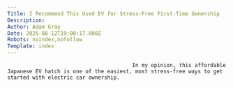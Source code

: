 ```yaml
---
Title: I Recommend This Used EV for Stress-Free First-Time Ownership
Description: 
Author: Adam Gray
Date: 2025-08-12T19:00:17.000Z
Robots: noindex,nofollow
Template: index
---
```


                                            In my opinion, this affordable Japanese EV hatch is one of the easiest, most stress-free ways to get started with electric car ownership.
                                        